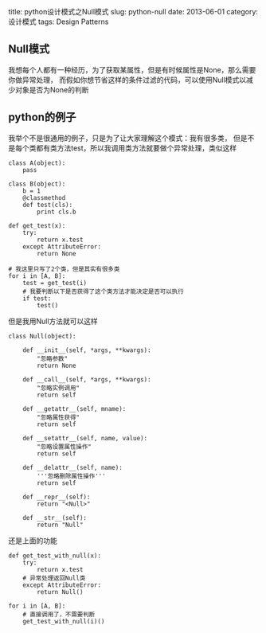 title: python设计模式之Null模式
slug: python-null
date: 2013-06-01
category: 设计模式 
tags: Design Patterns

Null模式
-------

我想每个人都有一种经历，为了获取某属性，但是有时候属性是None，那么需要你做异常处理，
而假如你想节省这样的条件过滤的代码，可以使用Null模式以减少对象是否为None的判断

python的例子
---

我举个不是很通用的例子，只是为了让大家理解这个模式：我有很多类，
但是不是每个类都有类方法test，所以我调用类方法就要做个异常处理，类似这样

    class A(object):
        pass

    class B(object):
        b = 1
        @classmethod
        def test(cls):
            print cls.b

    def get_test(x):
        try:
            return x.test
        except AttributeError: 
            return None

    # 我这里只写了2个类，但是其实有很多类
    for i in [A, B]:
        test = get_test(i)
        # 我要判断以下是否获得了这个类方法才能决定是否可以执行
        if test:
            test()

但是我用Null方法就可以这样

    class Null(object):
        
        def __init__(self, *args, **kwargs):
            "忽略参数"
            return None

        def __call__(self, *args, **kwargs):
            "忽略实例调用"
            return self

        def __getattr__(self, mname):
            "忽略属性获得"
            return self

        def __setattr__(self, name, value):
            "忽略设置属性操作"
            return self

        def __delattr__(self, name):
            '''忽略删除属性操作'''
            return self

        def __repr__(self):
            return "<Null>"

        def __str__(self):
            return "Null"


还是上面的功能

    def get_test_with_null(x):
        try:
            return x.test
        # 异常处理返回Null类
        except AttributeError:
            return Null()

    for i in [A, B]:
        # 直接调用了，不需要判断
        get_test_with_null(i)()

